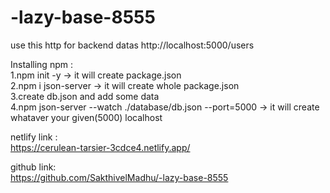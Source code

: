 # -lazy-base-8555
use this http for backend datas
http://localhost:5000/users

Installing npm :<br>
1.npm init -y -> it will create package.json <br>
2.npm i json-server -> it will create whole package.json<br>
3.create db.json and add some data<br>
4.npm json-server --watch ./database/db.json --port=5000 -> it will create whataver your given(5000) localhost



netlify link : <br>
https://cerulean-tarsier-3cdce4.netlify.app/   <br>

github link: <br>
https://github.com/SakthivelMadhu/-lazy-base-8555   <br>

